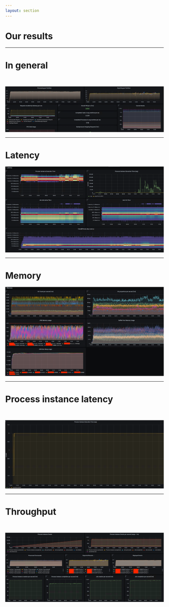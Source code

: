 ```yaml
---
layout: section
---
```


# Our results

---

# In general

<br/>

![general_numbers](https://github.com/aivinog1/zeebe-notes/blob/main/performance/img/general_numbers_2023_05_03.png?raw=true)

---

# Latency

<img src="https://github.com/aivinog1/zeebe-notes/blob/main/performance/img/latency_2023_05_03.png?raw=true" class="h-100">


---

# Memory

<img src="https://github.com/aivinog1/zeebe-notes/blob/main/performance/img/mem_2023_05_03.png?raw=true" class="h-100">

---

# Process instance latency
<br/>

![pi_latency](https://github.com/aivinog1/zeebe-notes/blob/main/performance/img/process_instance_latency_99_99_2023_05_03.png?raw=true)

---

# Throughput
<br/>

![troughput](https://github.com/aivinog1/zeebe-notes/blob/main/performance/img/throughput_2023_05_03.png?raw=true)
